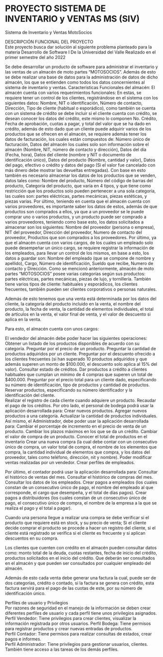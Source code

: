 # PROYECTO SISTEMA DE INVENTARIO y VENTAS MS (SIV)
Sistema de Inventario y Ventas MotoSocios

DESCRIPCIÓN FUNCIONAL DEL PROYECTO   
   Este proyecto busca dar solución al siguiente problema planteado para la materia Desarrollo de Software I 
   De la Universidad del Valle 
   Realizado en el primer semestre del año 2022
  
Se debe desarrollar un producto de software para administrar el inventario y las ventas de un almacén de moto partes “MOTOSOCIOS”. Además de esto se debe realizar una base de datos para la administración de datos de dicho almacén, los que se entienden como todos los datos concernientes al sistema de inventario y ventas.
Características Funcionales del almacén: 
El almacén cuenta con varios requerimientos funcionales:
En estas, se requiere tener un control de los clientes, registrándose en el sistema con los siguientes datos: Nombre, NIT o identificación, Número de contacto, Dirección, Tipo de cliente (habitual o esporádico), como también se cuenta con un sistema de crédito se debe incluir si el cliente cuenta con crédito, se desean conocer los datos del crédito, este mismo lo componen No. Crédito, Fecha de aprobación, cuotas a pagar, y total del valor que se ha dado en crédito, además de esto dado que un cliente puede adquirir varios de los productos que se ofrecen en el almacén, se requiere además tener los datos de facturación, los cuales están compuestos de: Número único de facturación, Datos del almacén los cuales solo son información sobre el almacén (Nombre, NIT, número de contacto y dirección), Datos del día (Fecha, hora), Datos del cliente (nombre y NIT o documento de identificación único), Datos del producto (Nombre, cantidad y valor), Datos del pago, efectivo o crédito y datos del pago (Si el valor fue cancelado con más dinero debe mostrar las devueltas entregadas). Con base en esto también es necesario almacenar los datos de los productos que se venden, datos tales como: Nombre del producto, Número del código de barras del producto, Categoría del producto, que varía en 4 tipos, y que tiene como restricción que los productos solo pueden pertenecer a una sola categoría, las cuales son: partes eléctricas, partes mecánicas, piezas estéticas, y piezas varias. Por último, teniendo en cuenta que el almacén cuenta con varios proveedores, es importante saber los datos de estos, además de que productos son comprados a ellos, ya que a un proveedor se le puede comprar uno o varios productos, y un producto puede ser comprado a varios proveedores, teniendo como base esto, los datos solicitados a almacenar son los siguientes: Nombre del proveedor (persona o empresa), NIT del proveedor, Dirección del proveedor, Numero de contacto del proveedor, Productos que son comprados a los proveedores.
Por último, ya que el almacén cuenta con varios cargos, de los cuales un empleado solo puede desempeñar un  único cargo, se requiere registrar la información de los empleados, para llevar un control de los mismos, en base a esto, los datos a guardar son: Nombre del empleado (que se compone de nombre y apellido), Cargo, Número de identificación, Sueldo que recibe, Numero de contacto y Dirección.
Como se mencionó anteriormente, almacén de moto partes “MOTOSOCIOS” posee varias categorías según sus productos: partes eléctricas, partes mecánicas, piezas de lujo, y tornillería. También tiene varios tipos de cliente: habituales y esporádicos, los clientes frecuentes, también pueden ser clientes corporativos o personas naturales.  
  
Además de esto tenemos que una venta está determinada por los datos del cliente, la categoría del producto incluido en la venta, el nombre del producto, la fecha de venta, la cantidad de elementos individuales, el total de artículos en la venta, el valor final de venta, y el valor de descuento si aplica en la venta.  

Para esto, el almacén cuenta con unos cargos:

El vendedor del almacén debe poder hacer las siguientes operaciones:  
Obtener un listado de los productos disponibles de acuerdo con su categoría.
Preguntar por el precio de un producto.
Preguntar la cantidad de productos adquiridos por un cliente.
Preguntar por el descuento ofrecido a los clientes frecuentes (si han superado 10 productos adquiridos y que además superen un monto de $100.000, el descuento solo aplica al 15% del valor).
Consultar estado de créditos.
Dar productos a crédito a clientes habituales que cumplan un mínimo de 4 compras que superen un total de $400.000.
Preguntar por el precio total para un cliente dado, especificando su número de identificación, tipo de productos y cantidad de productos.  
Reservar productos, especificando su número identificador y la identificación del cliente.  
Realizar el registro de cada cliente cuando adquiere un producto.
Recaudar el pago de los créditos. 
Por otro lado, el personal de bodega podrá usar la aplicación desarrollada para:
Crear nuevos productos.
Agregar nuevos productos a una categoría.
Actualizar la cantidad de productos individuales.
Así mismo, el Administrador, debe poder usar la aplicación desarrollada para:
Cambiar el porcentaje de incremento en el precio de venta de un producto. 
Cambiar los plazos máximos en los que se da un crédito.
Cambiar el valor de compra de un producto.
Conocer el total de productos en el inventario
Crear una nueva compra (la cual debe contar con un consecutivo único de compra, un valor total de compra, el nombre de los elementos que compra, la cantidad individual de elementos que compra, y los datos del proveedor, tales como teléfono, dirección, nit y nombre).
Poder modificar ventas realizadas por un vendedor.
Crear perfiles de empleados.

Por último, el contador podrá usar la aplicación desarrollada para: 
Consultar el histórico de ventas del mes.
Consultar el histórico de compras del mes.
Consultar los datos de los empleados.
Crear pagos a empleados (los cuales constan de un consecutivo único de pago, el nombre del empleado al que corresponde, el cargo que desempeña, y el total de días pagos).
Crear pagos a distribuidores (los cuales constan de un consecutivo único de pago, el consecutivo único de compra, el nombre de la empresa a la que se realiza el pago y el total a pagar).

Cuando una persona llegue a realizar una compra se debe verificar si el producto que requiere está en stock, y su precio de venta; Si el cliente decide comprar el producto se procede a hacer un registro del cliente, si el cliente está registrado se verifica si el cliente es frecuente y si aplican descuentos en su compra.

Los clientes que cuenten con crédito en el almacén pueden consultar datos como: monto total de la deuda, cuotas restantes, fecha de inicio del crédito, productos solicitados en el inicio del crédito. Que deberán ser consultados en el almacén y que pueden ser consultados por cualquier empleado del almacén.

Además de esto cada venta debe generar una factura la cual, puede ser de dos categorías, crédito o contado, si la factura se genera con crédito, esta factura servirá para el pago de las cuotas de este, por su número de identificación único.

Perfiles de usuario y Privilegios  
Por razones de seguridad en el manejo de la información se deben crear diferentes perfiles de usuario y cada perfil tiene unos privilegios asignados.  
Perfil Vendedor: Tiene privilegios para crear clientes, visualizar la información registrada por otros usuarios.
Perfil Bodega: Tiene permisos para registrar productos y crear nuevas entradas de productos.  
Perfil Contador: Tiene permisos para realizar consultas de estados, crear pagos e informes.  
Perfil Administrador: Tiene privilegios para gestionar usuarios, clientes. También tiene acceso a las tareas de los demás perfiles.


